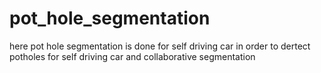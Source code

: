 # pot_hole_segmentation
here pot hole segmentation is done for self driving car in order to dertect potholes for self driving car and collaborative segmentation
